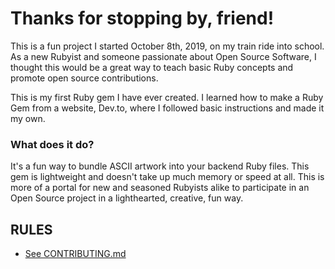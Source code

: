 # Thanks for stopping by, friend!

This is a fun project I started October 8th, 2019, on my train ride into school. As a new Rubyist and someone passionate about Open Source Software, I thought this would be a great way to teach basic Ruby concepts and promote open source contributions.

This is my first Ruby gem I have ever created. I learned how to make a Ruby Gem from a website, Dev.to, where I followed basic instructions and made it my own.

### What does it do? 

It's a fun way to bundle ASCII artwork into your backend Ruby files. This gem is lightweight and doesn't take up much memory or speed at all. This is more of a portal for new and seasoned Rubyists alike to participate in an Open Source project in a lighthearted, creative, fun way.

## RULES

- [See CONTRIBUTING.md](CONTRIBUTING.md)
